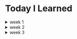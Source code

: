 # Today I Learned

<details>
<summary>week 1</summary>
  <table>
    <th>Day</th><th>Content</th><th>Keyword</th><th>Why?</th><th>Trace</th>
    <tr>
      <td>2022.02.05</td>
      <td>문제 정의</td>
      <td>프로젝트 틀 잡기</td>
      <td>정리 및 문서화</td>
      <td></td>
    </tr>
    <tr>
      <td>2022.02.06</td>
      <td>채팅 서버 구현 방식 공부</td>
      <td>SSE, WebsSocket</td>
      <td>채팅 서버 구현을 위한 방법 찾기</td>
      <td></td>
    </tr>
    <tr>
      <td>2022.02.07</td>
      <td>SSE로 구현</td>
      <td>WebFlux, SSE</td>
      <td>SSE vs WebSocket 비교</td>
      <td>
        <a target='_blank' href="https://github.com/Pawer0223/study_codes/tree/main/flux_example">link1</a>, 
        <a target='_blank' href="https://github.com/Pawer0223/study_codes/tree/main/simple_webflux">link2</a>, 
        <a target='_blank' href="https://github.com/Pawer0223/study_codes/tree/main/using_reactive_streams">link3</a>
      </td>
    </tr>
    <tr>
      <td>2022.02.08</td>
      <td>WebSocket 구현</td>
      <td>WebSocket, sockJS, Stomp</td>
      <td>SSE vs WebSocket 비교</td>
      <td>
        <a target='_blank' href="https://github.com/Pawer0223/study_codes/tree/main/websocket_practice">link1</a>
      </td>
    </tr>
    <tr>
      <td>2022.02.09</td>
      <td>Reactive Programming 공부하기</td>
      <td>Iterable, Observable, Observer, Reactive Streams, Subscription</td>
      <td>webflux 적용 시 기본개념의 부족함을 느낌</td>
      <td>
        <a target='_blank' href="https://github.com/Pawer0223/study_codes/tree/main/reactive_programming">link1</a>
      </td>
    </tr>
    <tr>
      <td>2022.02.10</td>
      <td>Reactive Programming 공부하기(2)</td>
      <td>Operator</td>
      <td>webflux 이해하기</td>
      <td>
        <a target='_blank' href="https://github.com/Pawer0223/study_codes/blob/main/reactive_programming/readme.md#operators">link1</a>
      </td>
    </tr>
    <tr>
      <td>2022.02.11</td>
      <td>Reactive Programming 공부하기(3)</td>
      <td>Scheduler, ... </td>
      <td>webflux 이해하기</td>
      <td>
        <a target='_blank' href="https://github.com/Pawer0223/study_codes/blob/main/reactive_programming/readme.md#operators">link1</a>
      </td>
    </tr>
    <tr>
      <td>2022.02.12</td>
      <td>Chating Server Architecture</td>
      <td>Asynchronus, WorkThread, DefeeredResult Queue, Emitter</td>
      <td>
        <li>아, 근데 사실 왜 비동기로 처리하는게 좋은건지.. 제대로 이해를 못하고 있다..</li>
        <li>Netty를 사용하려는 이유: 네트워크에 대한 처리는 서버에 최대한 맡기고, 최대한 비즈니스로직에 집중하자.</li>
      </td>
      <td>
        <a target='_blank' href="https://github.com/Pawer0223/han_demand/blob/main/record/Netty%26Tomcat.md">link1</a>
      </td>
    </tr>
    <tr>
      <td>2022.02.13</td>
      <td>Reactive Programming 공부하기</td>
      <td>CompletableFuture, ... </td>
      <td>
        다시 webflux 이해하기
      </td>
      <td>
        <a target='_blank' href="https://github.com/Pawer0223/study_codes/blob/main/reactive_programming/record/WebFlux.md">link1</a>
      </td>
    </tr>
  </table>
</details>

<details>
<summary>week 2</summary>
  <table>
    <th>Day</th><th>Content</th><th>Keyword</th><th>Why?</th><th>Trace</th>
    <tr>
      <td>2022.02.14</td>
      <td>MongoDB 걷어내기</td>
      <td></td>
      <td>비동기 DB 사용 -> 컬렉션 사용으로 변경하기</td>
      <td></td>
    </tr>
    <tr>
      <td>2022.02.15</td>
      <td>MongoDB 걷어내기</td>
      <td>tailable</td>
      <td>비동기 DB 사용 -> 컬렉션 사용으로 변경하기</td>
      <td><a target='_blank' href="https://github.com/Pawer0223/han_demand/tree/main/record/RemoveMongo.md">link1</a></td>
    </tr>
    <tr>
      <td>2022.02.16</td>
      <td>먼저 Security관련 코드적용시켜놓고 시작하기</td>
      <td>spring security</td>
      <td>외부 시스템 or 직접 적용 ?</td>
      <td><a target='_blank' href=""></a></td>
    </tr>
    <tr>
      <td>2022.02.17</td>
      <td>기본 코드 틀 잡아놓기.</td>
      <td></td>
      <td>security 직접 적용 - 일단 만들어놓자.</td>
      <td><a target='_blank' href=""></a></td>
    </tr>
    <tr>
      <td>2022.02.18</td>
      <td>security 적용 도메인 분석</td>
      <td></td>
      <td>security 적용 - 코드분석 및 간단 정리하기</li>
      </td>
      <td><a target='_blank' href="https://github.com/Pawer0223/han_demand/tree/main/user_service"></a></td>
    </tr>
    <tr>
      <td>2022.02.21</td>
      <td>
        <li>MSA 구축</li>
        <li>Security Filter를 API Gateway로 변경하기.</li>
      </td>
      <td>Discovery-Server, API-Gateway</td>
      <td>
        <li>채팅 서버 어플리케이션의 아키텍처를 따로 구축하고 싶었기 때문에.</li>
        <li>API-Gateway: 인증 및 인가에 대한 부분을 공통으로 필터링하고, 각 MSA를 호출</li>
        <li>Discovery-Server: 각 MSA의 정보를 등록하고, API-Gateway에서 Discovery</li>
      </td>
      <td><a target='_blank' href=""></a></td>
    </tr>
    <tr>
      <td>2022.02.22 ~ 02.27</td>
      <td>
        코딩테스트, 면접, 과제전형
      </td>
      <td></td>
      <td>
        진도를 못나감
      </td>
      <td><a target='_blank' href=""></a></td>
    </tr>
  </table>
</details>

<details>
<summary>week 3</summary>
  <table>
    <th>Day</th><th>Content</th><th>Keyword</th><th>Why?</th><th>conclusion</th><th>Trace</th>
    <tr>
      <td>2022.02.28</td>
      <td>Filter 고민</td>
      <td>filter</td>
      <td>로그인 정보 필터링을 apigateway에서, But 에러결과를 공통으로 어떻게 처리할 수 있지..</td>
      <td></td>
      <td><a href=""></a></td>
    </tr>
    <tr>
      <td>2022.03.01</td>
      <td>Filter 고민</td>
      <td>filter</td>
      <td>인증 처리에 대한 에러페이지까지 깔끔하게 구현하고 싶다.</td>
      <td>
        <li>GW에서 redirect나 직접 error페이지를 반환하려 시도했지만.. GW에서 너무 많은 책임을 지는것은 좋지않다.</li>
        <li>따라서 인증을 처리하는 서비스를 새롭게 구현할 예정.</li>
        <li>즉, GW에서 검증이 필요한 요청은 Authentication-Service로 redirect한다.</li>
        <li><a href="https://cloud.spring.io/spring-cloud-gateway/reference/html/#the-redirectto-gatewayfilter-factory">참조하자</a></li>
        <li>취소, JSON응답으로 보내는 방법찾았다. reject된 경우 클라이언트에서 제어하도록 하는게 좋을듯..</li>
      </td>
      <td><a href=""></a></td>
    </tr>
    <tr>
      <td>2022.03.02</td>
      <td>Security 개념다시 잡기</td>
      <td>SpringSecurity</td>
      <td>Security JWT발급 코드만 간단히 가져다 쓸려했는데.. 뭐하나 고칠려해도 손을못대겠다..</td>
      <td>
        <li>기존 보안검증 코드 지우고, 다시 짜자.</li>
        <li>Security 강의빨리듣자..</li>
      </td>
      <td><a href=""></a></td>
    </tr>
    <tr>
      <td>2022.03.03 ~ 03.04</td>
      <td>JWT 이해하기</td>
      <td>JWT, HttpBasic, Bearer 토큰</td>
      <td>JWT 이해하기</td>
      <td>
      </td>
      <td>
        <a href="https://github.com/Pawer0223/study_codes/tree/main/jwt_understand">링크</a>
      </td>
    </tr>
    <tr>
      <td>2022.03.05 ~ 03.13</td>
      <td>다른 과제전형 및 코딩테스트 대비</td>
      <td>JWT 이해까지 하고, 다른 과제 함</td>
      <td>진도를 못나감..</td>
      <td>
      </td>
      <td>
        <a href="https://github.com/Pawer0223/url_parsing_api">링크</a>
      </td>
    </tr>
  </table>
</details>
